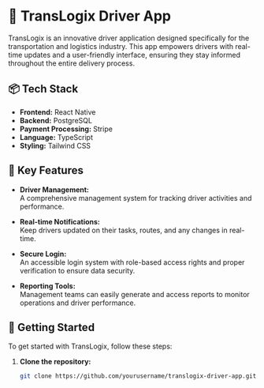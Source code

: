 # 🚚 TransLogix Driver App

TransLogix is an innovative driver application designed specifically for the transportation and logistics industry. This app empowers drivers with real-time updates and a user-friendly interface, ensuring they stay informed throughout the entire delivery process.

## 📦 Tech Stack

- **Frontend:** React Native
- **Backend:** PostgreSQL
- **Payment Processing:** Stripe
- **Language:** TypeScript
- **Styling:** Tailwind CSS

## 🌟 Key Features

- **Driver Management:**  
  A comprehensive management system for tracking driver activities and performance.

- **Real-time Notifications:**  
  Keep drivers updated on their tasks, routes, and any changes in real-time.

- **Secure Login:**  
  An accessible login system with role-based access rights and proper verification to ensure data security.

- **Reporting Tools:**  
  Management teams can easily generate and access reports to monitor operations and driver performance.

## 🚀 Getting Started

To get started with TransLogix, follow these steps:

1. **Clone the repository:**
   ```bash
   git clone https://github.com/yourusername/translogix-driver-app.git


